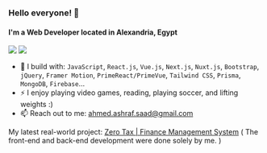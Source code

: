 ### **Hello everyone!** 👋
#### I'm a Web Developer located in Alexandria, Egypt

[<img src="https://img.shields.io/badge/github-%2312100E.svg?&style=for-the-badge&logo=github&logoColor=white&color=black" />](https://github.com/AhmedAshrafc)
[<img src="https://img.shields.io/badge/linkedin-%230077B5.svg?&style=for-the-badge&logo=linkedin&logoColor=white" />](https://www.linkedin.com/in/ahmed-ashraf-5399a7151/)

- 🧰 I build with: `JavaScript`, `React.js`, `Vue.js`, `Next.js`, `Nuxt.js`, `Bootstrap`, `jQuery`, `Framer Motion`, `PrimeReact/PrimeVue`, `Tailwind CSS`, `Prisma`, `MongoDB`, `Firebase`...
- ⚡ I enjoy playing video games, reading, playing soccer, and lifting weights :)
- 📫 Reach out to me: ahmed.ashraf.saad@gmail.com

My latest real-world project: [Zero Tax | Finance Management System](https://zerotaxeg.com/) ( The front-end and back-end development were done solely by me. )
